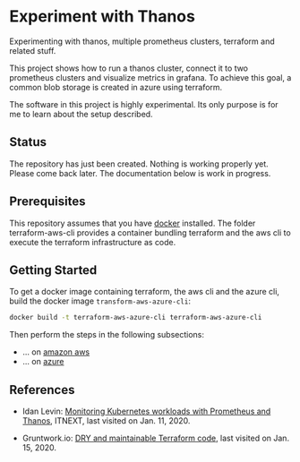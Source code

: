 # Experiment with Thanos

Experimenting with thanos, multiple prometheus clusters, terraform and related stuff.

This project shows how to run a thanos cluster, connect it to two prometheus clusters and visualize metrics in grafana. To achieve this goal, a common blob storage is created in azure using terraform.

The software in this project is highly experimental. Its only purpose is for me to learn about the setup described.

## Status

The repository has just been created. Nothing is working properly yet. Please come back later. The documentation below is work in progress.

## Prerequisites

This repository assumes that you have [docker](https://www.docker.com/) installed. The folder terraform-aws-cli provides a container bundling terraform and the aws cli to execute the terraform infrastructure as code.

## Getting Started

To get a docker image containing terraform, the aws cli and the azure cli, build the docker image `transform-aws-azure-cli`:

```sh
docker build -t terraform-aws-azure-cli terraform-aws-azure-cli
```

Then perform the steps in the following subsections:

* ... on [amazon aws](docs/aws.md)
* ... on [azure](docs/azure.md)

## References

* Idan Levin: [Monitoring Kubernetes workloads with Prometheus and Thanos](https://itnext.io/monitoring-kubernetes-workloads-with-prometheus-and-thanos-4ddb394b32c), ITNEXT, last visited on Jan. 11, 2020.

* Gruntwork.io: [DRY and maintainable Terraform code](https://terragrunt.gruntwork.io/), last visited on Jan. 15, 2020.